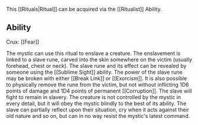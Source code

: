 This [[Rituals|Ritual]] can be acquired via the [[Ritualist]] Ability.
## Ability
Crux: [[Fear]]

The mystic can use this ritual to enslave a creature. The enslavement is linked to a slave rune, carved into the skin somewhere on the victim (usually forehead, chest or neck). The slave rune and its effect can be revealed by someone using the [[Sublime Sight]] ability. The power of the slave rune may be broken with either [[Break Link]] or [[Exorcism]]. It is also possible to physically remove the rune from the victim, but not without inflicting 1D6 points of damage and 1D4 points of permanent [[Corruption]]. The slave will fight to remain in slavery. The creature is not controlled by the mystic in every detail, but it will obey the mystic blindly to the best of its ability. The slave can partially reflect upon their situation, cry when it acts against their old nature and so on, but can in no way resist the mystic's latest command.